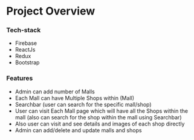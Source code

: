 # Project Overview

### Tech-stack

- Firebase
- ReactJs
- Redux
- Bootstrap

### Features

- Admin can add number of Malls
- Each Mall can have Multiple Shops within (Mall)
- Searchbar (user can search for the specific mall/shop)
- User can visit Each Mall page which will have all the Shops within the mall (also can search for the shop within the mall using Searchbar)
- Also user can visit and see details and images of each shop directly
- Admin can add/delete and update malls and shops
